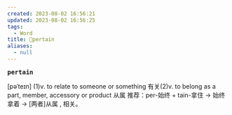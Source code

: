 ```yaml
---
created: 2023-08-02 16:56:21
updated: 2023-08-02 16:56:25
tags:
  - Word
title: 📖pertain
aliases:
  - null
---
```


<pre><strong>pertain</strong></pre>
[pəˈteɪn]
(1)v. to relate to someone or something 有关(2)v. to belong as a part, member, accessory or product 从属
推荐：per-始终 + tain-拿住 → 始终拿着 → [两者]从属 , 相关。